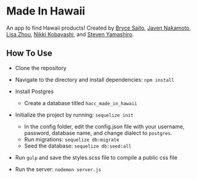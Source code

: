 # Made In Hawaii
An app to find Hawaii products! Created by [Bryce Saito](https://github.com/tokumori), [Javen Nakamoto](https://github.com/javenkn), [Lisa Zhou](https://github.com/lisazhou), [Nikki Kobayashi](https://github.com/ynikki), and [Steven Yamashiro](https://github.com/SpaceKins).

## How To Use
* Clone the repository

* Navigate to the directory and install dependencies: `npm install`

* Install Postgres
  * Create a database titled `hacc_made_in_hawaii`

* Initialize the project by running: `sequelize init`
  * In the config folder, edit the config.json file with your username, password, database name, and change dialect to `postgres`.
  * Run migrations: `sequelize db:migrate`
  * Seed the database: `sequelize db:seed:all`

* Run `gulp` and save the styles.scss file to compile a public css file

* Run the server: `nodemon server.js`
